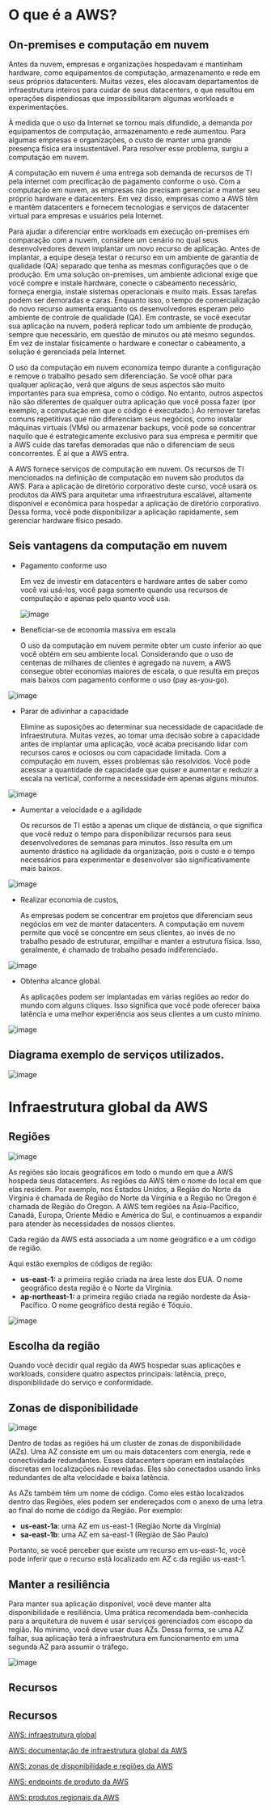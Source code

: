 # O que é a AWS?

## On-premises e computação em nuvem

Antes da nuvem, empresas e organizações hospedavam e mantinham hardware, como equipamentos de computação, armazenamento e rede em seus próprios datacenters. Muitas vezes, eles alocavam departamentos de infraestrutura inteiros para cuidar de seus datacenters, o que resultou em operações dispendiosas que impossibilitaram algumas workloads e experimentações.

À medida que o uso da Internet se tornou mais difundido, a demanda por equipamentos de computação, armazenamento e rede aumentou. Para algumas empresas e organizações, o custo de manter uma grande presença física era insustentável. Para resolver esse problema, surgiu a computação em nuvem.

A computação em nuvem é uma entrega sob demanda de recursos de TI pela internet com precificação de pagamento conforme o uso. Com a computação em nuvem, as empresas não precisam gerenciar e manter seu próprio hardware e datacenters. Em vez disso, empresas como a AWS têm e mantêm datacenters e fornecem tecnologias e serviços de datacenter virtual para empresas e usuários pela Internet.

Para ajudar a diferenciar entre workloads em execução on-premises em comparação com a nuvem, considere um cenário no qual seus desenvolvedores devem implantar um novo recurso de aplicação. Antes de implantar, a equipe deseja testar o recurso em um ambiente de garantia de qualidade (QA) separado que tenha as mesmas configurações que o de produção. Em uma solução on-premises, um ambiente adicional exige que você compre e instale hardware, conecte o cabeamento necessário, forneça energia, instale sistemas operacionais e muito mais. Essas tarefas podem ser demoradas e caras. Enquanto isso, o tempo de comercialização do novo recurso aumenta enquanto os desenvolvedores esperam pelo ambiente de controle de qualidade (QA). Em contraste, se você executar sua aplicação na nuvem, poderá replicar todo um ambiente de produção, sempre que necessário, em questão de minutos ou até mesmo segundos. Em vez de instalar fisicamente o hardware e conectar o cabeamento, a solução é gerenciada pela Internet. 

O uso da computação em nuvem economiza tempo durante a configuração e remove o trabalho pesado sem diferenciação. Se você olhar para qualquer aplicação, verá que alguns de seus aspectos são muito importantes para sua empresa, como o código. No entanto, outros aspectos não são diferentes de qualquer outra aplicação que você possa fazer (por exemplo, a computação em que o código é executado.) Ao remover tarefas comuns repetitivas que não diferenciam seus negócios, como instalar máquinas virtuais (VMs) ou armazenar backups, você pode se concentrar naquilo que é estrategicamente exclusivo para sua empresa e permitir que a AWS cuide das tarefas demoradas que não o diferenciam de seus concorrentes. É aí que a AWS entra.

A AWS fornece serviços de computação em nuvem. Os recursos de TI mencionados na definição de computação em nuvem são produtos da AWS. Para a aplicação de diretório corporativo deste curso, você usará os produtos da AWS para arquitetar uma infraestrutura escalável, altamente disponível e econômica para hospedar a aplicação de diretório corporativo. Dessa forma, você pode disponibilizar a aplicação rapidamente, sem gerenciar hardware físico pesado.

## Seis vantagens da computação em nuvem 

* Pagamento conforme uso
  
     Em vez de investir em datacenters e hardware antes de saber como você vai usá-los, você paga somente quando usa recursos de computação e apenas pelo quanto você usa.
  
  ![image](https://github.com/daviamarall/aws/assets/40430859/bcbfe357-f327-4994-8a1d-de16506d71ec)

  
* Beneficiar-se de economia massiva em escala
  
     O uso da computação em nuvem permite obter um custo inferior ao que você obtém em seu ambiente local. Considerando que o uso de centenas de milhares de clientes é agregado na nuvem, a AWS consegue obter economias maiores de escala, o que resulta em preços mais baixos com pagamento
conforme o uso (pay as-you-go).

![image](https://github.com/daviamarall/aws/assets/40430859/7d5f12c2-b048-4197-9b5b-f0795221dd29)
  
* Parar de adivinhar a capacidade
  
  Elimine as suposições ao determinar sua necessidade de capacidade de infraestrutura. Muitas vezes, ao tomar uma decisão sobre a capacidade antes de implantar uma aplicação, você acaba precisando lidar com recursos caros e ociosos ou com capacidade limitada. Com a computação em nuvem, esses problemas são resolvidos. Você pode acessar a quantidade de capacidade que quiser e aumentar e reduzir a escala na vertical, conforme a necessidade em apenas alguns minutos.
  
![image](https://github.com/daviamarall/aws/assets/40430859/d0b0e17d-62af-4bf4-ab1c-f58c27d9047d)

* Aumentar a velocidade e a agilidade

  Os recursos de TI estão a apenas um clique de distância, o que significa que você reduz o tempo para disponibilizar recursos para seus desenvolvedores de semanas para minutos. Isso resulta em um aumento drástico na agilidade da organização, pois o custo e o tempo necessários para experimentar e desenvolver são significativamente mais baixos.
  
![image](https://github.com/daviamarall/aws/assets/40430859/9c4835b5-2c9c-4911-8717-14a06f4b42e6)

* Realizar economia de custos,

  As empresas podem se concentrar em projetos que diferenciam seus negócios em vez de manter datacenters. A computação em nuvem permite que você se concentre em seus clientes, ao invés de no trabalho pesado de estruturar, empilhar e manter a estrutura física. Isso, geralmente, é chamado de trabalho pesado indiferenciado.
  
![image](https://github.com/daviamarall/aws/assets/40430859/1ba7ff67-262b-4ede-86c1-c6cffaffe5ff)
  
* Obtenha alcance global.

  As aplicações podem ser implantadas em várias regiões ao redor do mundo com alguns cliques. Isso significa que você pode oferecer baixa latência e uma melhor experiência aos seus clientes a um custo mínimo.

![image](https://github.com/daviamarall/aws/assets/40430859/4a2f6ef8-9fd6-4b06-af49-a8e345efe039)

  
## Diagrama exemplo de serviços utilizados. 

![image](https://github.com/daviamarall/aws/assets/40430859/da035121-d371-4df2-ba4c-2caf1656e5c0)



# Infraestrutura global da AWS 

## Regiões

 ![image](https://github.com/daviamarall/aws/assets/40430859/737b9571-3e8a-40e0-aa5b-27aeeaba9667)


As regiões são locais geográficos em todo o mundo em que a AWS hospeda seus datacenters. As regiões da AWS têm o nome do local em que elas residem. Por exemplo, nos Estados Unidos, a Região do Norte da Virgínia é chamada de Região do Norte da Virgínia e a Região no Oregon é chamada de Região do Oregon. A AWS tem regiões na Ásia-Pacífico, Canadá, Europa, Oriente Médio e América do Sul, e continuamos a expandir para atender às necessidades de nossos clientes.

Cada região da AWS está associada a um nome geográfico e a um código de região.

Aqui estão exemplos de códigos de região:

* **us-east-1:** a primeira região criada na área leste dos EUA. O nome geográfico desta região é o Norte da Virgínia.
* **ap-northeast-1:** a primeira região criada na região nordeste da Ásia-Pacífico. O nome geográfico desta região é Tóquio.

![image](https://github.com/daviamarall/aws/assets/40430859/d0a87181-e4a7-4c70-a043-2a16a5923fbc)

## Escolha da região 

  Quando você decidir qual região da AWS hospedar suas aplicações e workloads, considere quatro aspectos principais: latência, preço, disponibilidade do serviço e conformidade.

## Zonas de disponibilidade 

![image](https://github.com/daviamarall/aws/assets/40430859/97177606-b1b1-44ec-a49f-e0dee85d7480)

Dentro de todas as regiões há um cluster de zonas de disponibilidade (AZs). Uma AZ consiste em um ou mais datacenters com energia, rede e conectividade redundantes. Esses datacenters operam em instalações discretas em localizações não reveladas. Eles são conectados usando links redundantes de alta velocidade e baixa latência.

As AZs também têm um nome de código. Como eles estão localizados dentro das Regiões, eles podem ser endereçados com o anexo de uma letra ao final do nome de código da Região. Por exemplo:

* **us-east-1a**: uma AZ em us-east-1 (Região Norte da Virgínia)
* **sa-east-1b**: uma AZ em sa-east-1 (Região de São Paulo)
  
Portanto, se você perceber que existe um recurso em us-east-1c, você pode inferir que o recurso está localizado em AZ c da região us-east-1.

## Manter a resiliência

Para manter sua aplicação disponível, você deve manter alta disponibilidade e resiliência. Uma prática recomendada bem-conhecida para a arquitetura de nuvem é usar serviços gerenciados com escopo da região. No mínimo, você deve usar duas AZs. Dessa forma, se uma AZ falhar, sua aplicação terá a infraestrutura em funcionamento em uma segunda AZ para assumir o tráfego.

![image](https://github.com/daviamarall/aws/assets/40430859/db6d0279-1df0-4709-bfb6-dae8e869fab1)

## Recursos
## Recursos

[AWS: infraestrutura global](https://aws.amazon.com/about-aws/global-infrastructure/)

[AWS: documentação de infraestrutura global da AWS](https://docs.aws.amazon.com/whitepapers/latest/aws-overview/global-infrastructure.html)

[AWS: zonas de disponibilidade e regiões da AWS](https://aws.amazon.com/about-aws/global-infrastructure/regions_az/)

[AWS: endpoints de produto da AWS](https://docs.aws.amazon.com/general/latest/gr/rande.html)

[AWS: produtos regionais da AWS](https://aws.amazon.com/about-aws/global-infrastructure/regional-product-services/)

